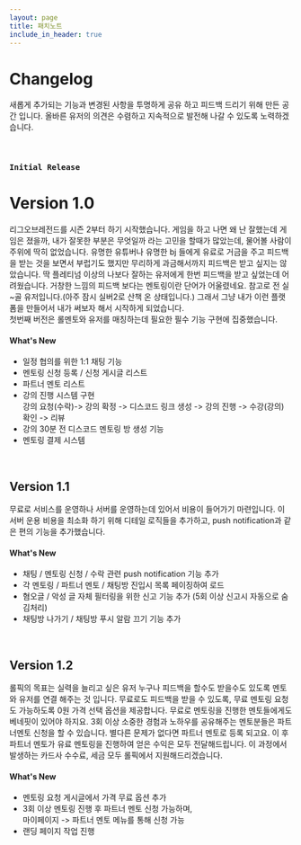 ```yaml
---
layout: page
title: 패치노트
include_in_header: true
---
```


# Changelog
새롭게 추가되는 기능과 변경된 사항을 투명하게 공유 하고 피드백 드리기 위해 만든 공간 입니다. 올바른 유저의 의견은 수렴하고 지속적으로 발전해 나갈 수 있도록 노력하겠습니다. 

<br>

### `Initial Release`
# **Version 1.0**
리그오브레전드를 시즌 2부터 하기 시작했습니다. 게임을 하고 나면 왜 난 잘했는데 게임은 졌을까, 내가 잘못한 부분은 무엇일까 라는 고민을 할때가 많았는데, 물어볼 사람이 주위에 딱히 없었습니다. 유명한 유튜버나 유명한 bj 들에게 유료로 거금을 주고 피드백을 받는 것을 보면서 부럽기도 했지만 무리하게 과금해서까지 피드백은 받고 싶지는 않았습니다. 딱 플레티넘 이상의 나보다 잘하는 유저에게 한번 피드백을 받고 싶었는데 어려웠습니다. 거창한 느낌의 피드백 보다는 멘토링이란 단어가 어울렸네요. 참고로 전 실~골 유저입니다.(아주 잠시 실버2로 산책 온 상태입니다.) 그래서 그냥 내가 이런 플랫폼을 만들어서 내가 써보자 해서 시작하게 되었습니다.<br>
첫번째 버전은 롤멘토와 유저를 매칭하는데 필요한 필수 기능 구현에 집중했습니다.

#### What's New
  - 일정 협의를 위한 1:1 채팅 기능
  - 멘토링 신청 등록 / 신청 게시글 리스트 
  - 파트너 멘토 리스트
  - 강의 진행 시스템 구현<br>강의 요청(수락)-> 강의 확정 -> 디스코드 링크 생성 -> 강의 진행 -> 수강(강의) 확인 -> 리뷰
  - 강의 30분 전 디스코드 멘토링 방 생성 기능
  - 멘토링 결제 시스템

<br>

## **Version 1.1**
무료로 서비스를 운영하나 서버를 운영하는데 있어서 비용이 들어가기 마련입니다. 이 서버 운용 비용을 최소화 하기 위해 디테일 로직들을 추가하고, push notification과 같은 편의 기능을 추가했습니다. 

#### What's New
- 채팅 / 멘토링 신청 / 수락 관련 push notification 기능 추가
- 각 멘토링 / 파트너 멘토 / 채팅방 진입시 목록 페이징하여 로드
- 혐오글 / 악성 글 자체 필터링을 위한 신고 기능 추가 (5회 이상 신고시 자동으로 숨김처리)
- 채팅방 나가기 / 채팅방 푸시 알람 끄기 기능 추가

<br>

## **Version 1.2**
롤픽의 목표는 실력을 늘리고 싶은 유저 누구나 피드백을 할수도 받을수도 있도록 멘토와 유저를 연결 해주는 것 입니다. 무료로도 피드백을 받을 수 있도록, 무료 멘토링 요청도 가능하도록 0원 가격 선택 옵션을 제공합니다.
무료로 멘토링을 진행한 멘토들에게도 베네핏이 있어야 하지요. 3회 이상 소중한 경험과 노하우를 공유해주는 멘토분들은 파트너멘토 신청을 할 수 있습니다. 별다른 문제가 없다면 파트너 멘토로 등록 되고요. 이 후 파트너 멘토가 유료 멘토링을 진행하여 얻은 수익은 모두 전달해드립니다. 이 과정에서 발생하는 카드사 수수료, 세금 모두 롤픽에서 지원해드리겠습니다.

#### What's New
- 멘토링 요청 게시글에서 가격 무료 옵션 추가
- 3회 이상 멘토링 진행 후 파트너 멘토 신청 가능하며, <br> 마이페이지 -> 파트너 멘토 메뉴를 통해 신청 가능
- 랜딩 페이지 작업 진행
<br>